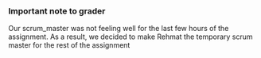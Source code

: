 ### Important note to grader
Our scrum_master was not feeling well for the last few hours of the assignment. As a result, we decided to make Rehmat the temporary
scrum master for the rest of the assignment